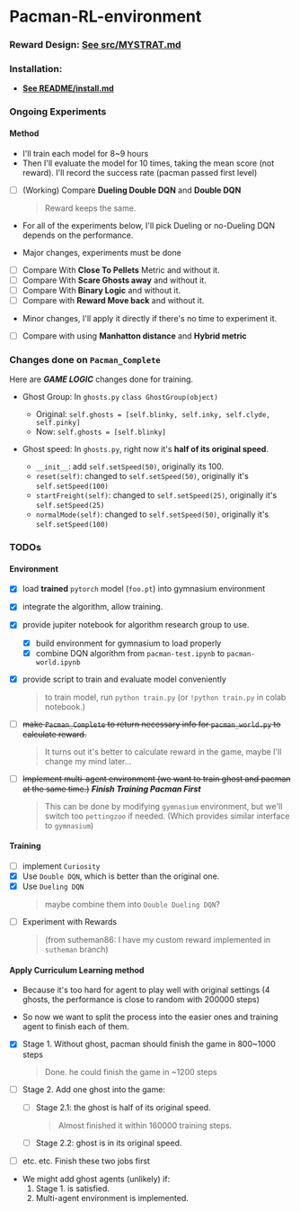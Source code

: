 # Pacman-RL-environment

### Reward Design: [See src/MYSTRAT.md](./src/MYSTRAT.md)

### Installation:  
* **[See README/install.md](./README/INSTALL.md)**

### Ongoing Experiments

#### Method
* I'll train each model for 8~9 hours
* Then I'll evaluate the model for 10 times, taking the mean score (not reward). I'll record the success rate (pacman passed first level)

- [ ] (Working) Compare **Dueling Double DQN** and **Double DQN**
    > Reward keeps the same.

* For all of the experiments below, I'll pick Dueling or no-Dueling DQN depends on the performance.

* Major changes, experiments must be done
- [ ] Compare With **Close To Pellets** Metric and without it.
- [ ] Compare With **Scare Ghosts away** and without it.
- [ ] Compare With **Binary Logic** and without it.
- [ ] Compare with **Reward Move back** and without it.
    
* Minor changes, I'll apply it directly if there's no time to experiment it.
- [ ] Compare with using **Manhatton distance** and **Hybrid metric**


### Changes done on `Pacman_Complete`

Here are ***GAME LOGIC*** changes done for training.

* Ghost Group: In `ghosts.py` `class GhostGroup(object)`
    * Original: `self.ghosts = [self.blinky, self.inky, self.clyde, self.pinky]`
    * Now: `self.ghosts = [self.blinky]`

* Ghost speed: In `ghosts.py`, right now it's **half of its original speed**.
    * `__init__`: add `self.setSpeed(50)`, originally its 100.
    * `reset(self)`: changed to `self.setSpeed(50)`, originally it's `self.setSpeed(100)`
    * `startFreight(self)`: changed to `self.setSpeed(25)`, originally it's `self.setSpeed(25)`
    * `normalMode(self)`: changed to `self.setSpeed(50)`, originally it's `self.setSpeed(100)`


### TODOs

#### Environment

- [X] load **trained** `pytorch` model (`foo.pt`) into gymnasium environment
- [x] integrate the algorithm, allow training.
- [x] provide jupiter notebook for algorithm research group to use.
    - [x] build environment for gymnasium to load properly
    - [x] combine DQN algorithm from `pacman-test.ipynb` to `pacman-world.ipynb`
- [x] provide script to train and evaluate model conveniently
    > to train model, run `python train.py` (or `!python train.py` in colab notebook.)
- [ ] ~~make `Pacman_Complete` to return necessary info for `pacman_world.py` to calculate reward.~~
    > It turns out it's better to calculate reward in the game, maybe I'll change my mind later...
    
- [ ] ~~Implement multi-agent environment (we want to train ghost and pacman at the same time.)~~ ***Finish Training Pacman First***
    > This can be done by modifying `gymnasium` environment, but we'll switch too `pettingzoo` if needed. (Which provides similar interface to `gymnasium`)

#### Training

- [ ] implement `Curiosity`
- [x] Use `Double DQN`, which is better than the original one.
- [x] Use `Dueling DQN`
    > maybe combine them into `Double Dueling DQN`?
- [ ] Experiment with Rewards
    > (from sutheman86: I have my custom reward implemented in `sutheman` branch)

#### Apply Curriculum Learning method
    
* Because it's too hard for agent to play well with original settings (4 ghosts, the performance is close to random with 200000 steps)

* So now we want to split the process into the easier ones and training agent to finish each of them.

- [x] Stage 1. Without ghost, pacman should finish the game in 800~1000 steps
    > Done. he could finish the game in ~1200 steps

- [ ] Stage 2. Add one ghost into the game:
    - [ ] Stage 2.1: the ghost is half of its original speed.
        > Almost finished it within 160000 training steps.
    - [ ] Stage 2.2: ghost is in its original speed.

- [ ] etc. etc. Finish these two jobs first

* We might add ghost agents (unlikely) if:
    1. Stage 1. is satisfied.
    2. Multi-agent environment is implemented.
